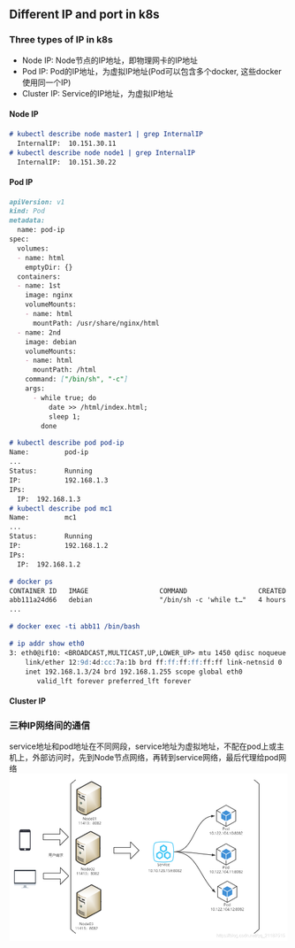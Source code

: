 ## Different IP and port in k8s

### Three types of IP in k8s
- Node IP: Node节点的IP地址，即物理网卡的IP地址
- Pod IP: Pod的IP地址，为虚拟IP地址(Pod可以包含多个docker, 这些docker使用同一个IP)
- Cluster IP: Service的IP地址，为虚拟IP地址

#### Node IP

```markdown
# kubectl describe node master1 | grep InternalIP
  InternalIP:  10.151.30.11
# kubectl describe node node1 | grep InternalIP
  InternalIP:  10.151.30.22
```

#### Pod IP

```markdown
apiVersion: v1
kind: Pod
metadata:
  name: pod-ip
spec:
  volumes:
  - name: html
    emptyDir: {}
  containers:
  - name: 1st
    image: nginx
    volumeMounts:
    - name: html
      mountPath: /usr/share/nginx/html
  - name: 2nd
    image: debian
    volumeMounts:
    - name: html
      mountPath: /html
    command: ["/bin/sh", "-c"]
    args:
      - while true; do
          date >> /html/index.html;
          sleep 1;
        done
```
```markdown
# kubectl describe pod pod-ip
Name:         pod-ip
...
Status:       Running
IP:           192.168.1.3
IPs:
  IP:  192.168.1.3
# kubectl describe pod mc1
Name:         mc1
...
Status:       Running
IP:           192.168.1.2
IPs:
  IP:  192.168.1.2
```
```markdown
# docker ps
CONTAINER ID   IMAGE                  COMMAND                  CREATED       STATUS       PORTS     NAMES
abb111a24d66   debian                 "/bin/sh -c 'while t…"   4 hours ago   Up 4 hours             k8s_2nd_pod-ip_default_84f08e8e-979b-4cf5-b0c7-106f4316b0ed_0
...
```
```markdown
# docker exec -ti abb11 /bin/bash
```
```markdown
# ip addr show eth0
3: eth0@if10: <BROADCAST,MULTICAST,UP,LOWER_UP> mtu 1450 qdisc noqueue state UP group default 
    link/ether 12:9d:4d:cc:7a:1b brd ff:ff:ff:ff:ff:ff link-netnsid 0
    inet 192.168.1.3/24 brd 192.168.1.255 scope global eth0
       valid_lft forever preferred_lft forever
```
#### Cluster IP

### 三种IP网络间的通信
service地址和pod地址在不同网段，service地址为虚拟地址，不配在pod上或主机上，外部访问时，先到Node节点网络，再转到service网络，最后代理给pod网络
![Image](img/01/1.png)
